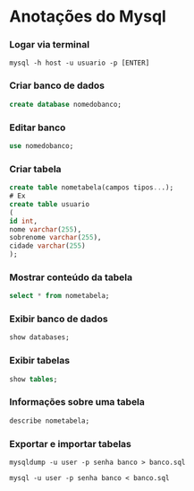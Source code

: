 # Anotações do Mysql
### Logar via terminal
```shell
mysql -h host -u usuario -p [ENTER]
```

### Criar banco de dados
```sql
create database nomedobanco;
```

### Editar banco
```sql
use nomedobanco;
```

### Criar tabela
```sql
create table nometabela(campos tipos...);
# Ex
create table usuario
(
id int,
nome varchar(255),
sobrenome varchar(255),
cidade varchar(255)
);
```

### Mostrar conteúdo da tabela
```sql
select * from nometabela;
```

### Exibir banco de dados
```sql
show databases;
```

### Exibir tabelas
```sql
show tables;
```

### Informações sobre uma tabela
```sql
describe nometabela;
```

### Exportar e importar tabelas
```shell
mysqldump -u user -p senha banco > banco.sql

mysql -u user -p senha banco < banco.sql
```
